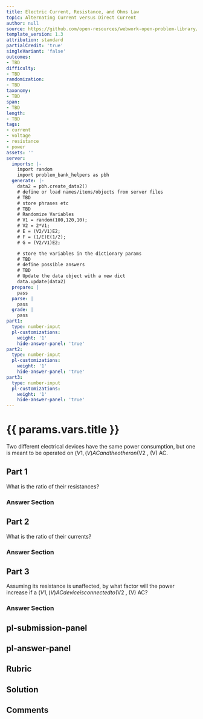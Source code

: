 ```yaml
---
title: Electric Current, Resistance, and Ohms Law
topic: Alternating Current versus Direct Current
author: null
source: https://github.com/open-resources/webwork-open-problem-library/tree/master/Contrib/BrockPhysics/College_Physics_Urone/20.Electric_Current/20-05.Alternating_Current_versus_Direct_Current/NU_U17_20_05_010.pg
template_version: 1.3
attribution: standard
partialCredit: 'true'
singleVariant: 'false'
outcomes:
- TBD
difficulty:
- TBD
randomization:
- TBD
taxonomy:
- TBD
span:
- TBD
length:
- TBD
tags:
- current
- voltage
- resistance
- power
assets: ''
server:
  imports: |-
    import random
    import problem_bank_helpers as pbh
  generate: |-
    data2 = pbh.create_data2()
    # define or load names/items/objects from server files
    # TBD
    # store phrases etc
    # TBD
    # Randomize Variables
    # V1 = random(100,120,10);
    # V2 = 2*V1;
    # E = (V2/V1)E2;
    # F = (1/E)E(1/2);
    # G = (V2/V1)E2;

    # store the variables in the dictionary params
    # TBD
    # define possible answers
    # TBD
    # Update the data object with a new dict
    data.update(data2)
  prepare: |
    pass
  parse: |
    pass
  grade: |
    pass
part1:
  type: number-input
  pl-customizations:
    weight: '1'
    hide-answer-panel: 'true'
part2:
  type: number-input
  pl-customizations:
    weight: '1'
    hide-answer-panel: 'true'
part3:
  type: number-input
  pl-customizations:
    weight: '1'
    hide-answer-panel: 'true'
---
```


# {{ params.vars.title }} 


Two different electrical devices have the same power consumption, but one is meant to be operated on ($V1 , (V) AC and the other on ($V2 , (V) AC.

## Part 1 
What is the ratio of their resistances? 


 ### Answer Section

## Part 2 
What is the ratio of their currents? 


 ### Answer Section

## Part 3 
Assuming its resistance is unaffected, by what factor will the power increase if a ($V1 , (V) AC device is connected to ($V2 , (V) AC? 


 ### Answer Section


## pl-submission-panel 


## pl-answer-panel 


## Rubric 


## Solution 


## Comments 


